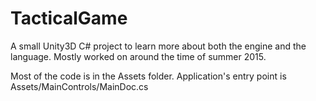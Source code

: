 # TacticalGame
A small Unity3D C# project to learn more about both the engine and the language. Mostly worked on around the time of summer 2015.

Most of the code is in the Assets folder. Application's entry point is Assets/MainControls/MainDoc.cs
